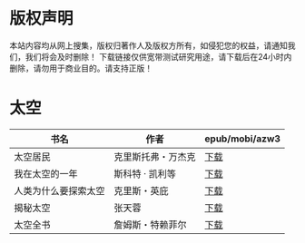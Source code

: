 # 版权声明

本站内容均从网上搜集，版权归著作人及版权方所有，如侵犯您的权益，请通知我们，我们将会及时删除！ 下载链接仅供宽带测试研究用途，请下载后在24小时内删除，请勿用于商业目的。请支持正版！

# 太空

| 书名 | 作者 | epub/mobi/azw3 |
| --- | --- | --- |
| 太空居民 | 克里斯托弗・万杰克 | [下载](https://url89.ctfile.com/f/31084289-1375498621-22f698?p=8866) |
| 我在太空的一年 | 斯科特 · 凯利等 | [下载](https://url89.ctfile.com/f/31084289-1357050355-16803e?p=8866) |
| 人类为什么要探索太空 | 克里斯・英庇 | [下载](https://url89.ctfile.com/f/31084289-1357048507-649167?p=8866) |
| 揭秘太空 | 张天蓉 | [下载](https://url89.ctfile.com/f/31084289-1357043209-6575f3?p=8866) |
| 太空全书 | 詹姆斯・特赖菲尔 | [下载](https://url89.ctfile.com/f/31084289-1357014349-3199c0?p=8866) |
